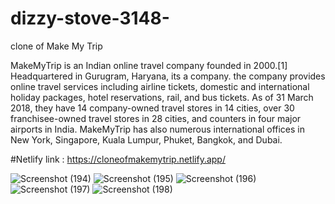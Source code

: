 # dizzy-stove-3148-
clone of Make My Trip

MakeMyTrip is an Indian online travel company founded in 2000.[1] Headquartered in Gurugram, Haryana, its a company. the company provides online travel services including airline tickets, domestic and international holiday packages, hotel reservations, rail, and bus tickets. As of 31 March 2018, they have 14 company-owned travel stores in 14 cities, over 30 franchisee-owned travel stores in 28 cities, and counters in four major airports in India. MakeMyTrip has also numerous international offices in New York, Singapore, Kuala Lumpur, Phuket, Bangkok, and Dubai.

#Netlify link : https://cloneofmakemytrip.netlify.app/


![Screenshot (194)](https://user-images.githubusercontent.com/104050919/229442677-f093e955-5319-4185-a2f8-77599d89d466.png)
![Screenshot (195)](https://user-images.githubusercontent.com/104050919/229442722-aa079279-b599-41d3-83e4-056034c20caf.png)
![Screenshot (196)](https://user-images.githubusercontent.com/104050919/229442755-2eba00e2-4be5-48f0-9272-187f43c7d7da.png)
![Screenshot (197)](https://user-images.githubusercontent.com/104050919/229442795-4a622f66-b96e-4144-bd19-c954efad39d2.png)
![Screenshot (198)](https://user-images.githubusercontent.com/104050919/229442844-5cb7fc82-f382-4d42-aa6e-5525e11e9cdb.png)
